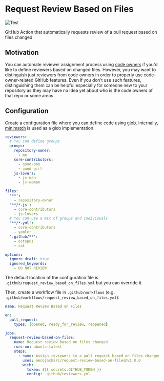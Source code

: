 # Request Review Based on Files

![Test](https://github.com/necojackarc/request-review-based-on-files/workflows/Test/badge.svg)

GitHub Action that automatically requests review of a pull request based on files changed

## Motivation
You can automate reviewer assignment process using [code owners](https://docs.github.com/en/github/creating-cloning-and-archiving-repositories/about-code-owners) if you'd like to define reviewers based on changed files.
However, you may want to distinguish just reviewers from code owners in order to properly use code-owner-related GitHub features. Even if you don't use such features, distinguishing them can be helpful especially for someone new to your repository as they may have no idea yet about who is the code owners of that repo or some areas.

## Configuration

Create a configuration file where you can define code using [glob](https://en.wikipedia.org/wiki/Glob_(programming)).
Internally, [minimatch](https://github.com/isaacs/minimatch) is used as a glob implementation.

```yaml
reviewers:
  # You can define groups
  groups:
    repository-owner:
      - me
    core-contributors:
      - good-boy
      - good-girl
    js-lovers:
      - js-man
      - js-woman

files:
  '**':
    - repository-owner
  '**/*.js':
    - core-contributors
    - js-lovers
  # You can use a mix of groups and indivisuals
  '**/*.yml':
    - core-contributors
    - yamler
  '.github/**':
    - octopus
    - cat

options:
  ignore_draft: true
  ignored_keywords:
    - DO NOT REVIEW
```

The default location of the configuration file is `.github/request_review_based_on_files.yml` but you can override it.

Then, create a workflow file in `.github/workflows` (e.g. `.github/workflows/request_review_based_on_files.yml`):

```yaml
name: Request Review Based on Files

on:
  pull_request:
    types: [opened, ready_for_review, reopened]

jobs:
  request-review-based-on-files:
    name: Request review based on files changed
    runs-on: ubuntu-latest
    steps:
      - name: Assign reviewers to a pull request based on files changed
        uses: necojackarc/request-review-based-on-files@v1.0.0
        with:
          token: ${{ secrets.GITHUB_TOKEN }}
          config: .github/reviewers.yml
```
